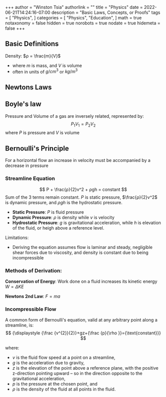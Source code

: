 +++
author = "Winston Tsia"
authorlink = ""
title = "Physics"
date = 2022-06-21T14:24:16-07:00
description = "Basic Laws, Concepts, or Proofs"
tags = [
    "Physics",
]
categories = [
    "Physics",
    "Education",
]
math = true
notaxonomy = false
hidden = true
norobots = true
nodate = true
hidemeta = false
+++

## Basic Definitions
Density: $ρ = \frac{m}{V}$
- where $m$ is mass, and $V$ is volume
- often in units of $g/cm^3$ or $kg/m^3$
## Newtons Laws


## Boyle's law
Pressure and Volume of a gas are inversely related, represented by:
$$
P_{1}V_{1} = P_{2}V_{2}
$$
where $P$ is pressure and $V$ is volume

## Bernoulli's Principle
For a horizontal flow an increase in velocity must be accompanied by a decrease in pressure

### Streamline Equation
$$
P + \frac{ρ}{2}v^2 + ρgh = constant
$$
Sum of the 3 terms remain constant. $P$ is static pressure, $\frac{ρ}{2}v^2$ is dynamic pressure, and $ρgh$ is the hydrostatic pressure.
- **Static Pressure**: $P$ is fluid pressure
- **Dynamic Pressure**: $ρ$ is density while $v$ is velocity
- **Hydrostatic Pressure**: $g$ is gravitational acceleration, while $h$ is elevation of the fluid, or heigh above a reference level.

Limitations:
- Deriving the equation assumes flow is laminar and steady, negligible shear forces due to viscosity, and density is constant due to being incompressible

### Methods of Derivation:
**Conservation of Energy**: Work done on a fluid increases its kinetic energy $W = \Delta KE$

**Newtons 2nd Law**: $F = ma$

### Incompressible Flow
A common form of Bernoulli's equation, valid at any arbitrary point along a streamline, is:
$$
{\displaystyle {\frac {v^{2}}{2}}+gz+{\frac {p}{\rho }}={\text{constant}}}	
$$

where:

- $v$ is the fluid flow speed at a point on a streamline,
- $g$ is the acceleration due to gravity,
- $z$ is the elevation of the point above a reference plane, with the positive z-direction pointing upward – so in the direction opposite to the gravitational acceleration,
- $p$ is the pressure at the chosen point, and
- $ρ$ is the density of the fluid at all points in the fluid.